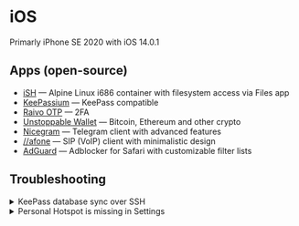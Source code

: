 # iOS

Primarly iPhone SE 2020 with iOS 14.0.1

## Apps (open-source)

- [iSH](https://ish.app/) — Alpine Linux i686 container with filesystem access via Files app
- [KeePassium](https://apps.apple.com/pl/app/keepassium-keepass-passwords/id1435127111) — KeePass compatible
- [Raivo OTP](https://apps.apple.com/pl/app/raivo-otp/id1459042137) — 2FA
- [Unstoppable Wallet](https://apps.apple.com/app/bank-bitcoin-wallet/id1447619907) — Bitcoin, Ethereum and other crypto
- [Nicegram](https://apps.apple.com/app/id1457369322) — Telegram client with advanced features
- [//afone](https://apps.apple.com/pl/app/afone/id1470424336) — SIP (VoIP) client with minimalistic design
- [AdGuard](https://apps.apple.com/app/apple-store/id1047223162) — Adblocker for Safari with customizable filter lists

## Troubleshooting

<details>
<summary>KeePass database sync over SSH</summary>

Use iSH and rsync (set short aliases in your shell for uploading and downloading database)
</details>

<details>
<summary>Personal Hotspot is missing in Settings</summary>

Settings → Mobile Data → _Your data plan here_ → Mobile Data Network

Fill your operator APN settings into **Peronal Hotspot** section. Usually it's just `internet` without login and password).

Then re-enable broadband (airplane mode on then off) and here you go!

<p style="display: flex; flex-wrap: wrap;">
<img src="img/hp1.jpg" style="max-width: 300px; margin: 0 0.5em 0.5em 0">
<img src="img/hp2.jpg" style="max-width: 300px; margin: 0 0.5em 0.5em 0">
</p>
</details>

